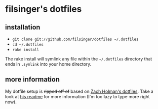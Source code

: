 # filsinger's dotfiles

## installation
- `git clone git://github.com/filsinger/dotfiles ~/.dotfiles`
- `cd ~/.dotfiles`
- `rake install`

The rake install will symlink any file within the `~/.dotfiles` directory that ends in `.symlink`
into your home directory.

## more information
My dotfile setup is ~~ripped off of~~ based on [Zach Holman's dotfiles](https://github.com/holman/dotfiles).
Take a look at [his readme](https://github.com/holman/dotfiles) for more information (I'm too lazy to type more right now).


